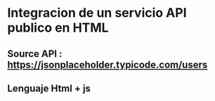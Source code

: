 # Integracion de un servicio API publico en HTML
## Source API : https://jsonplaceholder.typicode.com/users
## Lenguaje Html + js 
